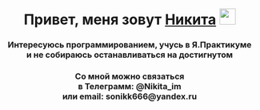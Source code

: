 <!-- ### Привет, меня зовут Никита 👋 -->
<h1 align="center">Привет, меня зовут <a href="https://github.com/sonikk666" target="_blank">Никита</a>
<img src="https://github.com/blackcater/blackcater/raw/main/images/Hi.gif" height="32"/></h1>
<h3 align="center">Интересуюсь программированием, учусь в Я.Практикуме<br>и не собираюсь останавливаться на достигнутом</h3>
<h3 align="center">Со мной можно связаться <br>в Телеграмм: @Nikita_im <br>или email: sonikk666@yandex.ru</h3>

<!--
**sonikk666/sonikk666** is a ✨ _special_ ✨ repository because its `README.md` (this file) appears on your GitHub profile.

Here are some ideas to get you started:

- 🔭 I’m currently working on ...
- 🌱 I’m currently learning ...
- 👯 I’m looking to collaborate on ...
- 🤔 I’m looking for help with ...
- 💬 Ask me about ...
- 📫 How to reach me: ...
- 😄 Pronouns: ...
- ⚡ Fun fact: ...
-->
